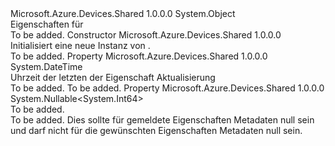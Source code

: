 <Type Name="Metadata" FullName="Microsoft.Azure.Devices.Shared.Metadata">
  <TypeSignature Language="C#" Value="public sealed class Metadata" />
  <TypeSignature Language="ILAsm" Value=".class public auto ansi sealed beforefieldinit Metadata extends System.Object" />
  <TypeSignature Language="DocId" Value="T:Microsoft.Azure.Devices.Shared.Metadata" />
  <TypeSignature Language="VB.NET" Value="Public NotInheritable Class Metadata" />
  <TypeSignature Language="F#" Value="type Metadata = class" />
  <AssemblyInfo>
    <AssemblyName>Microsoft.Azure.Devices.Shared</AssemblyName>
    <AssemblyVersion>1.0.0.0</AssemblyVersion>
  </AssemblyInfo>
  <Base>
    <BaseTypeName>System.Object</BaseTypeName>
  </Base>
  <Interfaces />
  <Docs>
    <summary>
      <see cref="T:Microsoft.Azure.Devices.Shared.Metadata" />Eigenschaften für<see cref="T:Microsoft.Azure.Devices.Shared.TwinCollection" /></summary>
    <remarks>To be added.</remarks>
  </Docs>
  <Members>
    <Member MemberName=".ctor">
      <MemberSignature Language="C#" Value="public Metadata (DateTime lastUpdated, Nullable&lt;long&gt; lastUpdatedVersion);" />
      <MemberSignature Language="ILAsm" Value=".method public hidebysig specialname rtspecialname instance void .ctor(valuetype System.DateTime lastUpdated, valuetype System.Nullable`1&lt;int64&gt; lastUpdatedVersion) cil managed" />
      <MemberSignature Language="DocId" Value="M:Microsoft.Azure.Devices.Shared.Metadata.#ctor(System.DateTime,System.Nullable{System.Int64})" />
      <MemberSignature Language="VB.NET" Value="Public Sub New (lastUpdated As DateTime, lastUpdatedVersion As Nullable(Of Long))" />
      <MemberSignature Language="F#" Value="new Microsoft.Azure.Devices.Shared.Metadata : DateTime * Nullable&lt;int64&gt; -&gt; Microsoft.Azure.Devices.Shared.Metadata" Usage="new Microsoft.Azure.Devices.Shared.Metadata (lastUpdated, lastUpdatedVersion)" />
      <MemberType>Constructor</MemberType>
      <AssemblyInfo>
        <AssemblyName>Microsoft.Azure.Devices.Shared</AssemblyName>
        <AssemblyVersion>1.0.0.0</AssemblyVersion>
      </AssemblyInfo>
      <Parameters>
        <Parameter Name="lastUpdated" Type="System.DateTime" />
        <Parameter Name="lastUpdatedVersion" Type="System.Nullable&lt;System.Int64&gt;" />
      </Parameters>
      <Docs>
        <param name="lastUpdated"></param>
        <param name="lastUpdatedVersion"></param>
        <summary>
            Initialisiert eine neue Instanz von <see cref="T:Microsoft.Azure.Devices.Shared.Metadata" />.</summary>
        <remarks>To be added.</remarks>
      </Docs>
    </Member>
    <Member MemberName="LastUpdated">
      <MemberSignature Language="C#" Value="public DateTime LastUpdated { get; set; }" />
      <MemberSignature Language="ILAsm" Value=".property instance valuetype System.DateTime LastUpdated" />
      <MemberSignature Language="DocId" Value="P:Microsoft.Azure.Devices.Shared.Metadata.LastUpdated" />
      <MemberSignature Language="VB.NET" Value="Public Property LastUpdated As DateTime" />
      <MemberSignature Language="F#" Value="member this.LastUpdated : DateTime with get, set" Usage="Microsoft.Azure.Devices.Shared.Metadata.LastUpdated" />
      <MemberType>Property</MemberType>
      <AssemblyInfo>
        <AssemblyName>Microsoft.Azure.Devices.Shared</AssemblyName>
        <AssemblyVersion>1.0.0.0</AssemblyVersion>
      </AssemblyInfo>
      <ReturnValue>
        <ReturnType>System.DateTime</ReturnType>
      </ReturnValue>
      <Docs>
        <summary>
            Uhrzeit der letzten der Eigenschaft Aktualisierung
            </summary>
        <value>To be added.</value>
        <remarks>To be added.</remarks>
      </Docs>
    </Member>
    <Member MemberName="LastUpdatedVersion">
      <MemberSignature Language="C#" Value="public Nullable&lt;long&gt; LastUpdatedVersion { get; set; }" />
      <MemberSignature Language="ILAsm" Value=".property instance valuetype System.Nullable`1&lt;int64&gt; LastUpdatedVersion" />
      <MemberSignature Language="DocId" Value="P:Microsoft.Azure.Devices.Shared.Metadata.LastUpdatedVersion" />
      <MemberSignature Language="VB.NET" Value="Public Property LastUpdatedVersion As Nullable(Of Long)" />
      <MemberSignature Language="F#" Value="member this.LastUpdatedVersion : Nullable&lt;int64&gt; with get, set" Usage="Microsoft.Azure.Devices.Shared.Metadata.LastUpdatedVersion" />
      <MemberType>Property</MemberType>
      <AssemblyInfo>
        <AssemblyName>Microsoft.Azure.Devices.Shared</AssemblyName>
        <AssemblyVersion>1.0.0.0</AssemblyVersion>
      </AssemblyInfo>
      <ReturnValue>
        <ReturnType>System.Nullable&lt;System.Int64&gt;</ReturnType>
      </ReturnValue>
      <Docs>
        <summary>To be added.</summary>
        <value>To be added.</value>
        <remarks>
            Dies sollte für gemeldete Eigenschaften Metadaten null sein und darf nicht für die gewünschten Eigenschaften Metadaten null sein.
            </remarks>
      </Docs>
    </Member>
  </Members>
</Type>